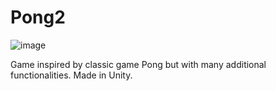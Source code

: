 # Pong2
![image](https://user-images.githubusercontent.com/91846301/222961148-ddcaa304-dcf1-4466-8363-f1ad36ca8863.png)

Game inspired by classic game Pong but with many additional functionalities. Made in Unity.
